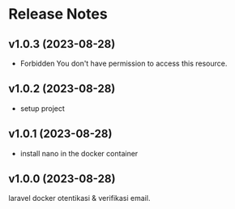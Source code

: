 # Release Notes

## v1.0.3 (2023-08-28)

- Forbidden You don't have permission to access this resource.

## v1.0.2 (2023-08-28)

- setup project

## v1.0.1 (2023-08-28)

- install nano in the docker container

## v1.0.0 (2023-08-28)

laravel docker otentikasi & verifikasi email.
